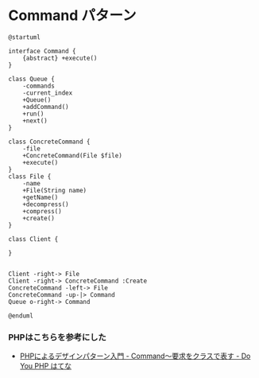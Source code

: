 # Command パターン


```uml
@startuml

interface Command {
    {abstract} +execute()
}

class Queue {
    -commands
    -current_index
    +Queue()
    +addCommand()
    +run()
    +next()
}

class ConcreteCommand {
    -file
    +ConcreteCommand(File $file)
    +execute()
}
class File {
    -name
    +File(String name)
    +getName()
    +decompress()
    +compress()
    +create()
}

class Client {

}


Client -right-> File
Client -right-> ConcreteCommand :Create
ConcreteCommand -left-> File
ConcreteCommand -up-|> Command
Queue o-right-> Command

@enduml
```

### PHPはこちらを参考にした

- [PHPによるデザインパターン入門 \- Command～要求をクラスで表す \- Do You PHP はてな](http://d.hatena.ne.jp/shimooka/20141216/1418705218)
